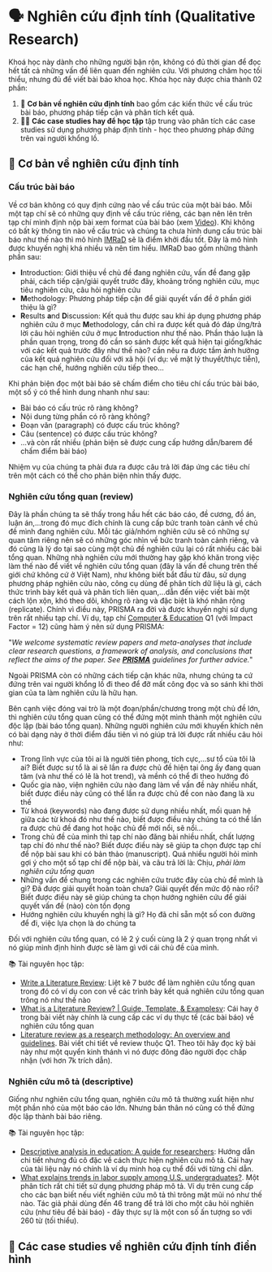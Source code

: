 # 🗣️ Nghiên cứu định tính (Qualitative Research)

Khoá học này dành cho những người bận rộn, không có đủ thời gian để đọc hết tất cả những vấn đề liên quan đến nghiên cứu. Với phương châm học tối thiểu, nhưng đủ để viết bài báo khoa học. Khóa học này được chia thành 02 phần:

1. 🧩 **Cơ bản về nghiên cứu định tính** bao gồm các kiến thức về cấu trúc bài báo, phương pháp tiếp cận và phân tích kết quả.
2. 🧑‍🔬 **Các case studies hay để học tập** tập trung vào phân tích các case studies sử dụng phương pháp định tính - học theo phương pháp đứng trên vai người khổng lồ. 

## 📝 Cơ bản về nghiên cứu định tính

### Cấu trúc bài báo
Về cơ bản không có quy định cứng nào về cấu trúc của một bài báo. Mỗi một tạp chí sẽ có những quy định về cấu trúc riêng, các bạn nên lên trên tạp chí mình định nộp bài xem format của bài báo (xem [Video](https://youtu.be/OVJ2P_el6us)). Khi không có bất kỳ thông tin nào về cấu trúc và chúng ta chưa hình dung cấu trúc bài báo như thế nào thì mô hình [IMRaD](https://en.wikipedia.org/wiki/IMRAD) sẽ là điểm khởi đầu tốt. Đây là mô hình được khuyến nghị khá nhiều và nên tìm hiểu. IMRaD bao gồm những thành phần sau:

- **I**ntroduction: Giới thiệu về chủ đề đang nghiên cứu, vấn đề đang gặp phải, cách tiếp cận/giải quyết trước đây, khoảng trống nghiên cứu, mục tiêu nghiên cứu, câu hỏi nghiên cứu
- **M**ethodology: Phương pháp tiếp cận để giải quyết vấn đề ở phần giới thiệu là gì?
- **R**esults **a**nd **D**iscussion: Kết quả thu được sau khi áp dụng phương pháp nghiên cứu ở mục **M**ethodology, cần chỉ ra được kết quả đó đáp ứng/trả lời câu hỏi nghiên cứu ở mục **I**ntroduction như thế nào. Phần thảo luận là phần quan trọng, trong đó cần so sánh được kết quả hiện tại giống/khác với các kết quả trước đây như thế nào? cần nêu ra được tầm ảnh hưởng của kết quả nghiên cứu đối với xã hội (ví dụ: về mặt lý thuyết/thực tiễn), các hạn chế, hướng nghiên cứu tiếp theo...

Khi phản biện đọc một bài báo sẽ chấm điểm cho tiêu chí cấu trúc bài báo, một số ý có thể hình dung nhanh như sau:

- Bài báo có cấu trúc rõ ràng không? 
- Nội dung từng phần có rõ ràng không?
- Đoạn văn (paragraph) có được cấu trúc không?
- Câu (sentence) có được cấu trúc không?
- ...và còn rất nhiều (phản biện sẽ được cung cấp hướng dẫn/barem để chấm điểm bài báo)

Nhiệm vụ của chúng ta phải đưa ra được câu trả lời đáp ứng các tiêu chí trên một cách có thể cho phản biện nhìn thấy được.


### Nghiên cứu tổng quan (review)
Đây là phần chúng ta sẽ thấy trong hầu hết các báo cáo, đề cương, đồ án, luận án,...trong đó mục đích chính là cung cấp bức tranh toàn cảnh về chủ đề mình đang nghiên cứu. Mỗi tác giả/nhóm nghiên cứu sẽ có những sự quan tâm riêng nên sẽ có những góc nhìn về bức tranh toàn cảnh riêng, và đó cũng là lý do tại sao cùng một chủ đề nghiên cứu lại có rất nhiều các bài tổng quan. Những nhà nghiên cứu mới thường hay gặp khó khăn trong việc làm thế nào để viết về nghiên cứu tổng quan (đây là vấn đề chung trên thế giới chứ không cứ ở Việt Nam), như không biết bắt đầu từ đâu, sử dụng phương pháp nghiên cứu nào, công cụ dùng để phân tích dữ liệu là gì, cách thức trình bày kết quả và phân tích liên quan,...dẫn đến việc viết bài một cách lộn xộn, khó theo dõi, không rõ ràng và đặc biệt là khó nhân rộng (replicate). Chính vì điều này, PRISMA ra đời và được khuyến nghị sử dụng trên rất nhiều tạp chí. Ví dụ, tạp chí [Computer & Education](https://www.sciencedirect.com/journal/computers-and-education) Q1 (với Impact Factor =  12)  cũng hàm ý nên sử dụng PRISMA:

"_We welcome systematic review papers and meta-analyses that include clear research questions, a framework of analysis, and conclusions that reflect the aims of the paper. See [**PRISMA**](http://www.prisma-statement.org/?AspxAutoDetectCookieSupport=1) guidelines for further advice._"

Ngoài PRISMA còn có những cách tiếp cận khác nữa, nhưng chúng ta cứ đứng trên vai người khổng lồ đi theo để đỡ mất công đọc và so sánh khi thời gian của ta làm nghiên cứu là hữu hạn.

Bên cạnh việc đóng vai trò là một đoạn/phần/chương trong một chủ đề lớn, thì nghiên cứu tổng quan cũng có thể đứng một mình thành một nghiên cứu độc lập (bài báo tổng quan). Những người nghiên cứu mới khuyến khích nên có bài dạng này ở thời điểm đầu tiên vì nó giúp trả lời được rất nhiều câu hỏi như:

- Trong lĩnh vực của tôi ai là người tiên phong, tích cực,...sư tổ của tôi là ai? Biết được sư tổ là ai sẽ lần ra được chủ đề hiện tại ông ấy đang quan tâm (và như thế có lẽ là hot trend), và mềnh có thể đi theo hướng đó
- Quốc gia nào, viện nghiên cứu nào đang làm về vấn đề này nhiều nhất, biết được điều này cũng có thể lần ra được chủ đề con nào đang là xu thế
- Từ khoá (keywords) nào đang được sử dụng nhiều nhất, mối quan hệ giữa các từ khoá đó như thế nào, biết được điều này chúng ta có thể lần ra được chủ đề đang hot hoặc chủ đề mới nổi, sẽ nổi...
- Trong chủ đề của mình thì tạp chí nào đăng bài nhiều nhất, chất lượng tạp chí đó như thế nào? Biết được điều này sẽ giúp ta chọn được tạp chí để nộp bài sau khi có bản thảo (manuscript). Quá nhiều người hỏi mình gợi ý cho một số tạp chí để nộp bài, và câu trả lời là: Chịu, _phải làm nghiên cứu tổng quan_
- Những vấn đề chung trong các nghiên cứu trước đây của chủ đề mình là gì? Đã được giải quyết hoàn toàn chưa? Giải quyết đến mức độ nào rồi? Biết được điều này sẽ giúp chúng ta chọn hướng nghiên cứu để giải quyết vấn đề (nào) còn tồn đọng
- Hướng nghiên cứu khuyến nghị là gì? Họ đã chỉ sẵn một số con đường để đi, việc lựa chọn là do chúng ta

Đối với nghiên cứu tổng quan, có lẽ 2 ý cuối cùng là 2 ý quan trọng nhất vì nó giúp mình định hình được sẽ làm gì với cái chủ đề của mình.

📚 Tài nguyên học tập:

- [Write a Literature Review](https://guides.lib.uoguelph.ca/c.php?g=130964&p=5000948): Liệt kê 7 bước để làm nghiên cứu tổng quan trong đó có ví dụ con con về các trình bày kết quả nghiên cứu tổng quan trông nó như thế nào
- [What is a Literature Review? | Guide, Template, & Examplesv](https://www.scribbr.co.uk/thesis-dissertation/literature-review/): Cái hay ở trong bài viết này chính là cung cấp các ví dụ thực tế (các bài báo) về nghiên cứu tổng quan
- [Literature review as a research methodology: An overview and guidelines](https://www.sciencedirect.com/science/article/pii/S0148296319304564). Bài viết chi tiết về review thuộc Q1. Theo tôi hãy đọc kỹ bài này như một quyển kinh thánh vì nó được đông đảo người đọc chấp nhận (với hơn 7k trích dẫn).
  
### Nghiên cứu mô tả (descriptive)
Giống như nghiên cứu tổng quan, nghiên cứu mô tả thường xuất hiện như một phần nhỏ của một báo cáo lớn. Nhưng bản thân nó cũng có thể đứng độc lập thành bài báo riêng.

📚 Tài nguyên học tập:
- [Descriptive analysis in education: A guide for researchers](https://files.eric.ed.gov/fulltext/ED573325.pdf): Hướng dẫn chi tiết nhưng đủ cô đặc về cách thực hiện nghiên cứu mô tả. Cái hay của tài liệu này nó chính là ví dụ minh hoạ cụ thể đối với từng chỉ dẫn.
- [What explains trends in labor supply among U.S. undergraduates?](https://www.nber.org/system/files/working_papers/w17744/w17744.pdf). Một phân tích rất chi tiết sử dụng phương pháp mô tả. Ví dụ trên cung cấp cho các bạn biết nếu viết nghiên cứu mô tả thì trông mặt mũi nó như thế nào. Tác giả phải dùng đến 46 trang để trả lời cho một câu hỏi nghiên cứu (như tiêu đề bài báo) - đây thực sự là một con số ấn tượng so với 260 từ (tối thiểu).
## 🧩 Các case studies về nghiên cứu định tính điển hình




